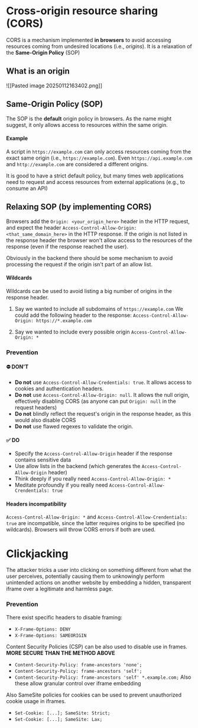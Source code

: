 # Cross-origin resource sharing (CORS)
CORS is a mechanism implemented **in browsers** to avoid accessing resources coming from undesired locations (i.e., *origins*).
It is a relaxation of the **Same-Origin Policy** (SOP)
## What is an origin
![[Pasted image 20250112163402.png]]
## Same-Origin Policy (SOP)
The SOP is the **default** origin policy in browsers.
As the name might suggest, it only allows access to resources within the same origin.
#### Example
A script in `https://example.com` can only access resources coming from the exact same origin (i.e., `https://example.com`).
Even `https://api.example.com` and `http://example.com` are considered a different origins.

It is good to have a strict default policy, but many times web applications need to request and access resources from external applications (e.g., to consume an API)
## Relaxing SOP (by implementing CORS)
Browsers add the `Origin: <your_origin_here>` header in the HTTP request, and expect the header `Access-Control-Allow-Origin: <that_same_domain_here>` in the HTTP response. If the origin is not listed in the response header the browser won't allow access to the resources of the response (even if the response reached the user).

Obviously in the backend there should be some mechanism to avoid processing the request if the origin isn't part of an allow list.
#### Wildcards
Wildcards can be used to avoid listing a big number of origins in the response header.
1) Say we wanted to include all subdomains of `https://example.com`
	We could add the following header to the response:
	`Access-Control-Allow-Origin: https://*.example.com`

2) Say we wanted to include every possible origin
	`Access-Control-Allow-Origin: *`
### Prevention
#### ⛔ DON'T
- **Do not** use `Access-Control-Allow-Credentials: true`. It allows access to cookies and authentication headers. 
- **Do not** use `Access-Control-Allow-Origin: null`. It allows the null origin, effectively disabling CORS (as anyone can put `Origin: null` in the request headers)
- **Do not** blindly reflect the request's origin in the response header, as this would also disable CORS
- **Do not** use flawed regexes to validate the origin. 
#### ✅ DO
- Specify the `Access-Control-Allow-Origin` header if the response contains sensitive data
- Use allow lists in the backend (which generates the `Access-Control-Allow-Origin` header)
- Think deeply if you really need `Access-Control-Allow-Origin: *`
- Meditate profoundly if you really need `Access-Control-Allow-Crendentials: true`
#### Headers incompatibility
`Access-Control-Allow-Origin: *` and `Access-Control-Allow-Crendentials: true` are incompatible, since the latter requires origins to be specified (no wildcards).
Browsers will throw CORS errors if both are used.
# Clickjacking
The attacker tricks a user into clicking on something different from what the user perceives, potentially causing them to unknowingly perform unintended actions on another website by embedding a hidden, transparent iframe over a legitimate and harmless page.
### Prevention
There exist specific headers to disable framing:
- `X-Frame-Options: DENY`
- `X-Frame-Options: SAMEORIGIN`

Content Security Policies (CSP) can be also used to disable use in frames. 
**MORE SECURE THAN THE METHOD ABOVE**
- `Content-Security-Policy: frame-ancestors 'none';`
- `Content-Security-Policy: frame-ancestors 'self';`
- `Content-Security-Policy: frame-ancestors 'self' *.example.com;`
Also these allow granular control over iframe embedding

Also SameSite policies for cookies can be used to prevent unauthorized cookie usage in iframes.
- `Set-Cookie: [...]; SameSite: Strict;`
- `Set-Cookie: [...]; SameSite: Lax;`
